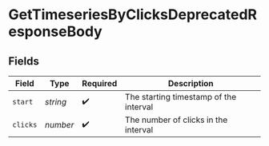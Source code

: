 # GetTimeseriesByClicksDeprecatedResponseBody


## Fields

| Field                                  | Type                                   | Required                               | Description                            |
| -------------------------------------- | -------------------------------------- | -------------------------------------- | -------------------------------------- |
| `start`                                | *string*                               | :heavy_check_mark:                     | The starting timestamp of the interval |
| `clicks`                               | *number*                               | :heavy_check_mark:                     | The number of clicks in the interval   |